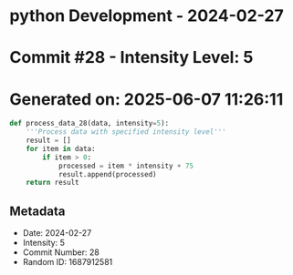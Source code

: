 ﻿# python Development - 2024-02-27
# Commit #28 - Intensity Level: 5
# Generated on: 2025-06-07 11:26:11
```python
def process_data_28(data, intensity=5):
    '''Process data with specified intensity level'''
    result = []
    for item in data:
        if item > 0:
            processed = item * intensity + 75
            result.append(processed)
    return result
```
## Metadata
- Date: 2024-02-27
- Intensity: 5
- Commit Number: 28
- Random ID: 1687912581
